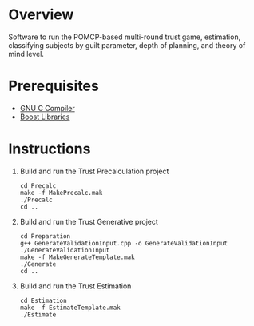 # Overview

Software to run the POMCP-based multi-round trust game, estimation, classifying subjects by guilt parameter, depth of planning, and theory of mind level.

# Prerequisites

- [GNU C Compiler](https://gcc.gnu.org/)
- [Boost Libraries](https://www.boost.org/)

# Instructions

1. Build and run the Trust Precalculation project

    ```
    cd Precalc
    make -f MakePrecalc.mak
    ./Precalc
    cd ..
    ```

2. Build and run the Trust Generative project

    ```
    cd Preparation
    g++ GenerateValidationInput.cpp -o GenerateValidationInput
    ./GenerateValidationInput
    make -f MakeGenerateTemplate.mak
    ./Generate
    cd ..
    ```

3. Build and run the Trust Estimation

    ```
    cd Estimation
    make -f EstimateTemplate.mak
    ./Estimate
    ```

